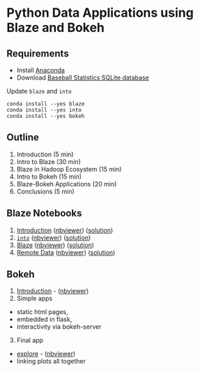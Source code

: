 # Python Data Applications using Blaze and Bokeh

## Requirements

- Install [Anaconda](http://continuum.io/downloads)
- Download [Baseball Statistics SQLite database](https://github.com/jknecht/baseball-archive-sqlite/raw/master/lahman2013.sqlite)

Update `blaze` and `into`

    conda install --yes blaze
    conda install --yes into
    conda install --yes bokeh


## Outline

1. Introduction (5 min)
2. Intro to Blaze (30 min)
3. Blaze in Hadoop Ecosystem (15 min)
4. Intro to Bokeh (15 min)
5. Blaze-Bokeh Applications (20 min)
6. Conclusions (5 min)


Blaze Notebooks
---------------

1.  [Introduction](01-introduction.ipynb)
    ([nbviewer](http://nbviewer.ipython.org/github/ContinuumIO/pydata-strata-2014-sj/blob/master/01-introduction.ipynb))
    ([solution](http://nbviewer.ipython.org/github/ContinuumIO/pydata-strata-2014-sj/blob/slides/01-introduction.ipynb))
2.  [`into`](02-into.ipynb)
    ([nbviewer](http://nbviewer.ipython.org/github/ContinuumIO/pydata-strata-2014-sj/blob/master/02-into.ipynb))
    ([solution](http://nbviewer.ipython.org/github/ContinuumIO/pydata-strata-2014-sj/blob/slides/02-into.ipynb))
3.  [Blaze](03-blaze.ipynb)
    ([nbviewer](http://nbviewer.ipython.org/github/ContinuumIO/pydata-strata-2014-sj/blob/master/03-blaze.ipynb))
    ([solution](http://nbviewer.ipython.org/github/ContinuumIO/pydata-strata-2014-sj/blob/slides/03-blaze.ipynb))
4.  [Remote Data](04-remote.ipynb)
    ([nbviewer](http://nbviewer.ipython.org/github/ContinuumIO/pydata-strata-2014-sj/blob/master/04-remote.ipynb))
    ([solution](http://nbviewer.ipython.org/github/ContinuumIO/pydata-strata-2014-sj/blob/slides/04-remote.ipynb))

Bokeh
-----
1.  [Introduction](05-bokeh-intro.ipynb) - ([nbviewer](http://nbviewer.ipython.org/github/ContinuumIO/pydata-strata-2014-sj/blob/master/05-bokeh-intro.ipynb))
2.  Simple apps
  - static html pages,
  - embedded in flask,
  - interactivity via bokeh-server
3. Final app
  - [explore](07-final-app/Explore.ipynb) - ([nbviewer](http://nbviewer.ipython.org/github/ContinuumIO/pydata-strata-2014-sj/blob/master/07-final-app/Explore.ipynb))
  - linking plots all together
